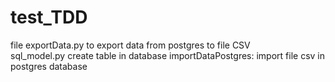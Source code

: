 # test_TDD
file exportData.py to export data from postgres to file CSV </br>
sql_model.py create table in database
importDataPostgres: import file csv in postgres database

